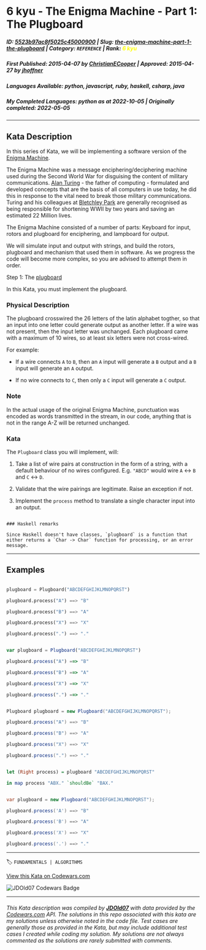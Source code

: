 # 6 kyu - The Enigma Machine - Part 1: The Plugboard

##### **ID**: [5523b97ac8f5025c45000900](https://www.codewars.com/kata/5523b97ac8f5025c45000900) | **Slug**: [the-enigma-machine-part-1-the-plugboard](https://www.codewars.com/kata/5523b97ac8f5025c45000900) | **Category**: `REFERENCE` | **Rank**: <span style="color:yellow">6 kyu</span>

##### **First Published**: 2015-04-07 ***by*** [ChristianECooper](https://www.codewars.com/users/ChristianECooper) | **Approved**: 2015-04-27 ***by*** [jhoffner](https://www.codewars.com/users/jhoffner)

##### **Languages Available**: python, javascript, ruby, haskell, csharp, java

##### **My Completed Languages**: python ***as at*** 2022-10-05 | **Originally completed**: 2022-05-05

---

## Kata Description


In this series of Kata, we will be implementing a software version of the [Enigma Machine](http://en.wikipedia.org/wiki/Enigma_machine).



The Enigma Machine was a message enciphering/deciphering machine used during the Second World War for disguising the content of military communications.  [Alan Turing](http://en.wikipedia.org/wiki/Alan_Turing) - the father of computing - formulated and developed concepts that are the basis of all computers in use today, he did this in response to the vital need to break those military communications.  Turing and his colleagues at [Bletchley Park](http://en.wikipedia.org/wiki/Bletchley_Park) are generally recognised as being responsible for shortening WWII by two years and saving an estimated 22 Million lives.



The Enigma Machine consisted of a number of parts: Keyboard for input, rotors and plugboard for enciphering, and lampboard for output.



We will simulate input and output with strings, and build the rotors, plugboard and mechanism that used them in software.  As we progress the code will become more complex, so you are advised to attempt them in order.



Step 1: The [plugboard](http://en.wikipedia.org/wiki/Enigma_machine#Plugboard)



In this Kata, you must implement the plugboard.  



### Physical Description

The plugboard crosswired the 26 letters of the latin alphabet togther, so that an input into one letter could generate output as another letter.  If a wire was not present, then the input letter was unchanged.  Each plugboard came with a maximum of 10 wires, so at least six letters were not cross-wired.



For example:



* If a wire connects `A` to `B`, then an `A` input will generate a `B` output and a `B` input will generate an `A` output.



* If no wire connects to `C`, then only a `C` input will generate a `C` output.



### Note

In the actual usage of the original Enigma Machine, punctuation was encoded as words transmitted in the stream, in our code, anything that is not in the range A-Z will be returned unchanged.



### Kata

The `Plugboard` class you will implement, will:



1. Take a list of wire pairs at construction in the form of a string, with a default behaviour of no wires configured.  E.g. `"ABCD"` would wire `A` <-> `B` and `C` <-> `D`.

2. Validate that the wire pairings are legitimate. Raise an exception if not.

3. Implement the `process` method to translate a single character input into an output.



~~~if:haskell

### Haskell remarks

Since Haskell doesn't have classes, `plugboard` is a function that either returns a `Char -> Char` function for processing, or an error message.

~~~



---



## Examples



```python

plugboard = Plugboard("ABCDEFGHIJKLMNOPQRST")

plugboard.process("A") ==> "B"

plugboard.process("B") ==> "A"

plugboard.process("X") ==> "X"

plugboard.process(".") ==> "."

```

```javascript

var plugboard = Plugboard("ABCDEFGHIJKLMNOPQRST")

plugboard.process("A") ==> "B"

plugboard.process("B") ==> "A"

plugboard.process("X") ==> "X"

plugboard.process(".") ==> "."

```

```java

Plugboard plugboard = new Plugboard("ABCDEFGHIJKLMNOPQRST");

plugboard.process("A") ==> "B"

plugboard.process("B") ==> "A"

plugboard.process("X") ==> "X"

plugboard.process(".") ==> "."

```

```haskell

let (Right process) = plugboard "ABCDEFGHIJKLMNOPQRST"

in map process "ABX." `shouldBe` "BAX."

```

```csharp

var plugboard = new Plugboard("ABCDEFGHIJKLMNOPQRST");

plugboard.process('A') ==> "B"

plugboard.process('B') ==> "A"

plugboard.process('X') ==> "X"

plugboard.process('.') ==> "."

```



---


🏷 `FUNDAMENTALS | ALGORITHMS`


[View this Kata on Codewars.com](https://www.codewars.com/kata/5523b97ac8f5025c45000900)

![](https://www.codewars.com/users/jdold07/badges/large "JDOld07 Codewars Badge")

---

###### *This Kata description was compiled by [**JDOld07**](https://tpstech.dev) with data provided by the [Codewars.com](https://www.codewars.com) API.  The solutions in this repo associated with this kata are my solutions unless otherwise noted in the code file.  Test cases are generally those as provided in the Kata, but may include additional test cases I created while coding my solution.  My solutions are not always commented as the solutions are rarely submitted with comments.*
